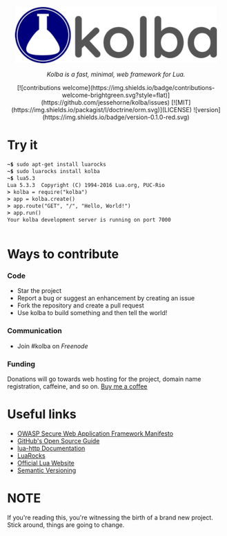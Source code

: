 <p align="center">
	<img src="assets/kolba_blue_1_small.png" height="130">
</p>

<p align="center"><i>Kolba is a fast, minimal, web framework for Lua.</i></p>

<p align="center">
[![contributions welcome](https://img.shields.io/badge/contributions-welcome-brightgreen.svg?style=flat)](https://github.com/jessehorne/kolba/issues)
[![MIT](https://img.shields.io/packagist/l/doctrine/orm.svg)](LICENSE)
![version](https://img.shields.io/badge/version-0.1.0-red.svg)
</p>

# Try it
<pre><code><b>~$ </b>sudo apt-get install luarocks
<b>~$ </b>sudo luarocks install kolba
<b>~$ </b>lua5.3
Lua 5.3.3  Copyright (C) 1994-2016 Lua.org, PUC-Rio
<b>> </b>kolba = require("kolba")
<b>> </b>app = kolba.create()
<b>> </b>app.route("GET", "/", "Hello, World!")
<b>> </b>app.run()
Your kolba development server is running on port 7000
</code>
</pre>

# Ways to contribute

### Code
- Star the project
- Report a bug or suggest an enhancement by creating an issue
- Fork the repository and create a pull request
- Use kolba to build something and then tell the world!

### Communication
- Join #kolba on <i>Freenode</i>

### Funding
Donations will go towards web hosting for the project, domain name registration, caffeine, and so on.
[Buy me a coffee](ko-fi.com/kolbaproject)

# Useful links
- [OWASP Secure Web Application Framework Manifesto](https://www.owasp.org/index.php/Projects/OWASP_Secure_Web_Application_Framework_Manifesto/Releases/Current/Manifesto)
- [GitHub's Open Source Guide](https://opensource.guide/)
- [lua-http Documentation](https://daurnimator.github.io/lua-http/0.2/)
- [LuaRocks](https://luarocks.org/)
- [Official Lua Website](https://www.lua.org/)
- [Semantic Versioning](https://semver.org/)

# NOTE
If you're reading this, you're witnessing the birth of a brand new project. Stick around, things are going to change.

